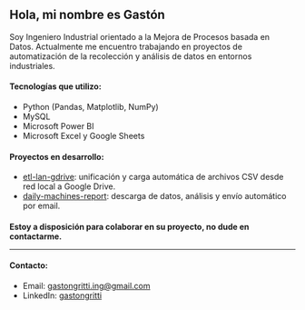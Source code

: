 ## Hola, mi nombre es Gastón

Soy Ingeniero Industrial orientado a la Mejora de Procesos basada en Datos.
Actualmente me encuentro trabajando en proyectos de automatización de la recolección y análisis de datos en entornos industriales.

#### Tecnologías que utilizo:
- Python (Pandas, Matplotlib, NumPy)
- MySQL
- Microsoft Power BI
- Microsoft Excel y Google Sheets

#### Proyectos en desarrollo:
- [etl-lan-gdrive](https://github.com/gastongritti/etl-lan-gdrive): unificación y carga automática de archivos CSV desde red local a Google Drive.
- [daily-machines-report](https://github.com/gastongritti/daily-machines-report): descarga de datos, análisis y envío automático por email.

#### 
**Estoy a disposición para colaborar en su proyecto, no dude en contactarme.**

---
#### Contacto:
- Email: gastongritti.ing@gmail.com
- LinkedIn: [gastongritti](https://www.linkedin.com/in/gastongritti)
